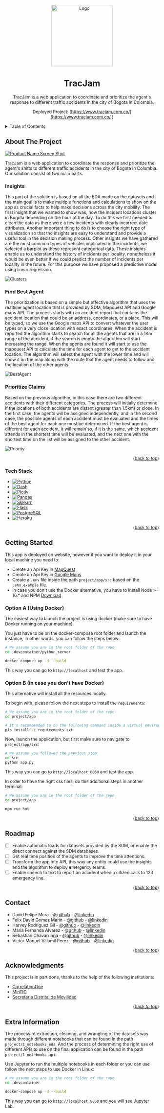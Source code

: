 <div id="top"></div>

<div align="center">
  <a href="https://github.com/hrodriguezgi/ds4a-team23">
    <img src="images/logo.png" alt="Logo" width="200" height="200">
  </a>

  <h1 align="center">TracJam</h1>

  <p align="center">
   TracJam is a web application to coordinate and prioritize the agent's response to different traffic accidents in the city of Bogota in Colombia.
  </p>

  Deployed Project: [https://www.tracjam.com.co/](https://www.tracjam.com.co/ )
</div>



<!-- TABLE OF CONTENTS -->
<details>
  <summary>Table of Contents</summary>
  <ol>
    <li>
      <a href="#about-the-project">About The Project</a>
      <ul>
        <li><a href="#built-with">Built With</a></li>
      </ul>
    </li>
    <li>
      <a href="#getting-started">Getting Started</a>
      <ul>
        <li><a href="#prerequisites">Prerequisites</a></li>
        <li><a href="#installation">Installation</a></li>
      </ul>
    </li>
    <li><a href="#usage">Usage</a></li>
    <li><a href="#roadmap">Roadmap</a></li>
    <li><a href="#contact">Contact</a></li>
    <li><a href="#acknowledgments">Acknowledgments</a></li>
  </ol>
</details>



<!-- ABOUT THE PROJECT -->
## About The Project

[![Product Name Screen Shot](images/app.png)](https://tracjam.com.co)

TracJam is a web application to coordinate the response and prioritize the agent's shifts to different traffic accidents in the city of Bogota in Colombia. Our solution consist of two main parts. 


### Insights

This part of the solution is based on all the EDA made on the datasets and the main goal is to make multiple functions and calculations to show on the app as crucial facts to help make decisions across the city mobility. The first insight that we wanted to show was, how the incident locations cluster in Bogotá depending on the hour of the day. To do this we first needed to clean the data as there were a few incidents with clearly incorrect date attributes. Another important thing to do is to choose the right type of visualization so that the insights are easy to understand and provide a useful tool in the decision making process. Other insights we have gathered are the most common types of vehicles implicated in the incidents, we selected a barplot as these represent categorical data. These insights enable us to understand the history of incidents per locality, nonetheless it would be even better if we could predict the number of incidents per locality in the future. For this purpose we have proposed a predictive model using linear regression.

![Clusters](images/clusters.png)

### Find Best Agent

The prioritization is based on a simple but effective algorithm that uses the realtime agent location that is provided by SDM, Mapquest API and Google maps API. The process starts with an accident report that contains the accident location that could be an address, coordinates, or a place. This will be typed, so we use the Google maps API to convert whatever the user types on a very close location with exact coordinates. When the accident is reported the algorithm starts to search for all the agents that are in a 1Km range of the accident, if the search is empty the algorithm will start increasing the range. When the agents are found it will start to use the mapquest API to calculate the time for each agent to get to the accident location. The algorithm will select the agent with the lower time and will show it on the map along with the route that the agent needs to follow and the location of the other agents.

![BestAgent](images/best_agent.png)

### Prioritize Claims

Based on the previous algorithm, in this case there are two different accidents with their different categories. The process will initially determine if the locations of both accidents are distant (greater than 1.5km) or close. In the first case, the agents will be assigned independently, and in the second case, the possible agents of each accident must be evaluated and the times of the best agent for each one must be determined. If the best agent is different for each accident, it will remain so, if it is the same, which accident attends in the shortest time will be evaluated, and the next one with the shortest time on the list will be assigned to the other accident.

![Priority](images/priority.png)




<p align="right">(<a href="#top">back to top</a>)</p>


### Tech Stack

* [![Python][Python.com]][Python-url]
* [![Dash][Dash.com]][Dash-url]
* [![Plotly][Plotly.com]][Plotly-url]
* [![Pandas][Pandas.com]][Pandas-url]
* [![Sklearn][sklearn.com]][sklearn-url]
* [![Flask][Flask.com]][Flask-url]
* [![PostgreSQL][PostgreSQL]][Postgresql-url]
* [![Heroku][Heroku.com]][Heroku-url]


<p align="right">(<a href="#top">back to top</a>)</p>



<!-- GETTING STARTED -->
## Getting Started

This app is deployed on website, however if you want to deploy it in your local machine you need to:
- Create an Api Key in [MapQuest](https://www.mapquest.com/)
- Create an Api Key in [Google Maps](https://cloud.google.com/apis)
- Create a `.env` file inside the path `project/app/src` based on the `.env.example` file.
- In case you don't use the Docker alternative, you have to install Node >= 16.* and NPM [Download](https://nodejs.org/en/download/)

### Option A (Using Docker)

The easiest way to launch the project is using docker (make sure to have Docker running on your machine).

You just have to be on the docker-compose root folder and launch the instance,
in other words, you can follow the steps below:

```bash
# We assume you are in the root folder of the repo
cd .devcontainer/python_server

docker-compose up -d --build
```

This way you can go to `http://localhost` and test the app.


### Option B (in case you don't have Docker)

This alternative will install all the resources locally.

To begin with, please follow the next steps to install the `requirements`:

```bash
# We assume you are in the root folder of the repo
cd project/app

# It's recommended to do the following command inside a virtual environment
pip install -r requirements.txt
```

Now, launch the application, but first make sure to navigate to `project/app/src`:

```bash
# We assume you followed the previous step
cd src
python app.py
```

This way you can go to `http://localhost:8050` and test the app.

In order to have the right css files, do this additional steps in another terminal:

```bash
# We assume you are in the root folder of the repo
cd project/app

npm run hot
```



<p align="right">(<a href="#top">back to top</a>)</p>

## Roadmap

- [ ] Enable automatic loads for datasets provided by the SDM, or enable the direct connect against the SDM databases.
- [ ] Get real time position of the agents to improve the time attentions.
- [ ] Transform the app into API, this way any entity could use the insights and the algorithm to deploy emergency teams.
- [ ] Enable speech to text to report an accident when a citizen calls to 123 emergency line.

<p align="right">(<a href="#top">back to top</a>)</p>


## Contact

* David Felipe Mora - [@github](https://github.com/DavidFM43) - [@linkedin](https://www.linkedin.com/in/david-felipe-mora/)
* Felix David Gomez Marin - [@github](https://github.com/FelixDavid12) - [@linkedin](https://www.linkedin.com/in/felix-david-gomez-marin/)
* Harvey Rodriguez Gil - [@github](https://github.com/hrodriguezgi) - [@linkedin](https://www.linkedin.com/in/hrodriguezgi/)
* Maria Fernanda Alvarez - [@github](https://github.com/mafelml) - [@linkedin](https://www.linkedin.com/in/mar%C3%ADa-fernanda-%C3%A1lvarez-fl%C3%B3rez-9aa35620b/)
* Sebastian Chavarriaga - [@github](https://github.com/schavar) - [@linkedin](https://www.linkedin.com/in/sebastian-c-0a0071219/)
* Victor Manuel Villamil Perez - [@github](https://github.com/vmvillamilp) - [@linkedin](https://www.linkedin.com/in/victorvillamil95/)

<p align="right">(<a href="#top">back to top</a>)</p>



<!-- ACKNOWLEDGMENTS -->
## Acknowledgments
This project is in part done, thanks to the help of the following institutions:

* [CorrelationOne](https://www.correlation-one.com/)
* [MinTIC](https://www.mintic.gov.co/portal/inicio/)
* [Secretaria Distrital de Movilidad](https://www.movilidadbogota.gov.co/web/)

<p align="right">(<a href="#top">back to top</a>)</p>


## Extra Information
The process of extraction, cleaning, and wrangling of the datasets was made through different notebooks that can be 
found in the path `project/1_notebooks_eda`. And the process of determining the right use of different APIs to use
on the final application can be found in the path `project/1_notebooks_api`.

Use Jupyter to run the multiple notebooks in each folder or you can use follow the next steps to use Docker in Linux:

```bash
# We assume you are in the root folder of the repo
cd .devcontainer

docker-compose up -d --build
```

This way you can go to `http://localhost:8050` and you will see Jupyter Lab.


<!-- MARKDOWN LINKS & IMAGES -->
<!-- https://www.markdownguide.org/basic-syntax/#reference-style-links -->
[contributors-shield]: https://img.shields.io/github/contributors/github_username/repo_name.svg?style=for-the-badge
[contributors-url]: https://github.com/github_username/repo_name/graphs/contributors
[forks-shield]: https://img.shields.io/github/forks/github_username/repo_name.svg?style=for-the-badge
[forks-url]: https://github.com/github_username/repo_name/network/members
[stars-shield]: https://img.shields.io/github/stars/github_username/repo_name.svg?style=for-the-badge
[stars-url]: https://github.com/github_username/repo_name/stargazers
[issues-shield]: https://img.shields.io/github/issues/github_username/repo_name.svg?style=for-the-badge
[issues-url]: https://github.com/github_username/repo_name/issues
[license-shield]: https://img.shields.io/github/license/github_username/repo_name.svg?style=for-the-badge
[license-url]: https://github.com/github_username/repo_name/blob/master/LICENSE.txt
[linkedin-shield]: https://img.shields.io/badge/-LinkedIn-black.svg?style=for-the-badge&logo=linkedin&colorB=555
[linkedin-url]: https://linkedin.com/in/linkedin_username
[product-screenshot]: images/screenshot.png
[Plotly.com]: https://img.shields.io/badge/Plotly-%233F4F75.svg?style=for-the-badge&logo=plotly&logoColor=white
[Plotly-url]: https://plotly.com/
[Dash.com]: https://img.shields.io/badge/dash-%23150458.svg?style=for-the-badge&logo=plotly&logoColor=white
[Dash-url]: https://dash.plotly.com/
[Pandas.com]: https://img.shields.io/badge/pandas-%23150458.svg?style=for-the-badge&logo=pandas&logoColor=white
[Pandas-url]: https://pandas.pydata.org/
[Python.com]: https://img.shields.io/badge/python-3670A0?style=for-the-badge&logo=python&logoColor=ffdd54
[Python-url]: https://www.python.org/ 
[Heroku.com]: https://img.shields.io/badge/heroku-%23430098.svg?style=for-the-badge&logo=heroku&logoColor=white
[Heroku-url]: https://www.heroku.com/
[sklearn.com]: https://img.shields.io/badge/scikit--learn-%23F7931E.svg?style=for-the-badge&logo=scikit-learn&logoColor=white
[sklearn-url]: https://scikit-learn.org/
[PostgreSQL]: https://img.shields.io/badge/postgresql-%23316192.svg?style=for-the-badge&logo=postgresql&logoColor=white
[Postgresql-url]: https://www.postgresql.org/
[Postgres.com]: https://img.shields.io/badge/postgresql-%2523316192.svg?style=for-the-badge&logo=postgresql&logoColor=white
[Postgresql-url]: https://www.postgresql.org/
[Flask.com]: https://img.shields.io/badge/flask-%23000.svg?style=for-the-badge&logo=flask&logoColor=white
[Flask-url]: https://flask.palletsprojects.com/en/2.1.x/

